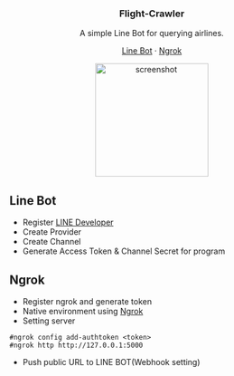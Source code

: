 <h3 align="center">
    Flight-Crawler
</h3>

<p align="center">
A simple Line Bot for querying airlines.
</p>

<p align="center">
    <a href="#line-bot">Line Bot</a>
    ·
    <a href="ngrok">Ngrok</a>
</p>

<p align="center">
	<img src="https://github.com/kuanhaolin/Flight-Crawler/blob/main/linebot.gif" width="200" alt="screenshot">
</p>

## Line Bot
- Register [LINE Developer](/https://developers.line.biz/zh-hant/)
- Create Provider
- Create Channel
- Generate Access Token & Channel Secret for program

## Ngrok
- Register ngrok and generate token
- Native environment using [Ngrok](/ngrok-v3-stable-windows-amd64.zip)
- Setting server
``` 
#ngrok config add-authtoken <token>
#ngrok http http://127.0.0.1:5000
``` 
- Push public URL to LINE BOT(Webhook setting)
